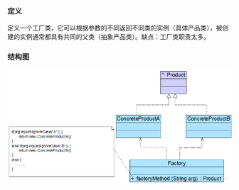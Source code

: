 ### 定义
定义一个工厂类，它可以根据参数的不同返回不同类的实例（具体产品类），被创建的实例通常都具有共同的父类（抽象产品类）。缺点：工厂类职责太多。

### 结构图
![](https://github.com/Jinzhg/DesignPattern/blob/main/Resource/简单工厂模式结构图.png)
